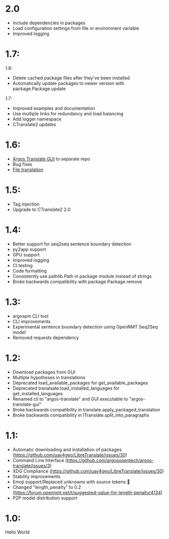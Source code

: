 # 2.0
- Include dependencies in packages
- Load configuration settings from file or environment variable
- Improved logging

# 1.7:
1.8:
- Delete cached package files after they've been installed
- Automatically update packages to newer version with package.Package.update

1.7:
- Improved examples and documentation
- Use multiple links for redundancy and load balancing
- Add logger namespace
- CTranslate2 updates

# 1.6:
- [Argos Translate GUI](https://github.com/argosopentech/argos-translate-gui) to separate repo
- Bug fixes
- [File translation](https://github.com/dingedi/argos-translate-files)

# 1.5:
- Tag injection
- Upgrade to CTranslate2 2.0

# 1.4:
- Better support for seq2seq sentence boundary detection
- py2app support
- GPU support
- Improved logging
- CI testing
- Code formatting
- Consistently use pathlib.Path in package module instead of strings
- Broke backwards compatibility with package.Package.remove

# 1.3:
- argospm CLI tool
- CLI improvements
- Experimental sentence boundary detection using OpenNMT Seq2Seq model
- Removed requests dependency

# 1.2:
- Download packages from GUI
- Multiple hypotheses in translations
- Deprecated load_available_packages for get_available_packages
- Deprecated tranalsate.load_installed_languages for get_installed_languages
- Renamed cli to "argos-translate" and GUI executable to "argos-translate-gui"
- Broke backwards compatibility in translate.apply_packaged_translation
- Broke backwards compatibility in ITranslate.split_into_paragraphs

# 1.1:
- Automatic downloading and installation of packages (https://github.com/uav4geo/LibreTranslate/issues/30)
- Command Line Interface
(https://github.com/argosopentech/argos-translate/issues/3)
- XDG Compliance (https://github.com/uav4geo/LibreTranslate/issues/30)
- Stability improvements
- Emoji support/Replaced unknowns with source tokens 🚀
- Changed "length_penalty" to 0.2 (https://forum.opennmt.net/t/suggested-value-for-length-penalty/4134)
- P2P model distribution support

# 1.0:
Hello World
